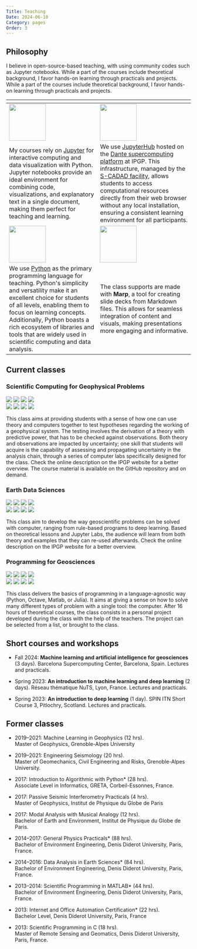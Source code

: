 ```yaml
---
Title: Teaching
Date: 2024-06-10
Category: pages
Order: 3
---
```


## Philosophy

I believe in open-source-based teaching, with using community codes such as Jupyter notebooks. While a part of the courses include theoretical background, I favor hands-on learning through practicals and projects.
While a part of the courses include theoretical background, I favor hands-on learning through practicals and projects. 

| <div widt=1000></div> | <div widt=1000></div> |
|-|-|
| <img width=100 src="https://upload.wikimedia.org/wikipedia/commons/thumb/3/38/Jupyter_logo.svg/414px-Jupyter_logo.svg.png" /> | <img width=100 src="https://pbs.twimg.com/profile_images/1517073854698557440/RUCHHrAC.png" /> |
| My courses rely on [Jupyter](https://jupyter.org) for interactive computing and data visualization with Python. Jupyter notebooks provide an ideal environment for combining code, visualizations, and explanatory text in a single document, making them perfect for teaching and learning. | We use [JupyterHub](https://jupyterhub.readthedocs.io/en/stable/) hosted on the [Dante supercomputing platform](https://www.ipgp.fr/en/research/research-platforms/dante/) at IPGP. This infrastructure, managed by the [S-CADAD facility](https://www.ipgp.fr/la-recherche/services-communs/s-capad/), allows students to access computational resources directly from their web browser without any local installation, ensuring a consistent learning environment for all participants. | 
| <img width=100 src="https://upload.wikimedia.org/wikipedia/commons/c/c3/Python-logo-notext.svg"/> | <img width=100 src="https://avatars.githubusercontent.com/u/20685754?s=280&v=4" /> | 
| We use [Python](https://www.python.org/) as the primary programming language for teaching. Python's simplicity and versatility make it an excellent choice for students of all levels, enabling them to focus on learning concepts. Additionally, Python boasts a rich ecosystem of libraries and tools that are widely used in scientific computing and data analysis. | The class supports are made with **Marp**, a tool for creating slide decks from Markdown files. This allows for seamless integration of content and visuals, making presentations more engaging and informative. | 

## Current classes

### Scientific Computing for Geophysical Problems 

![](https://img.shields.io/badge/Language-English-blue) ![](https://img.shields.io/badge/Duration-50%20hours-blue) ![](https://img.shields.io/badge/Level-Master-blue) ![](https://img.shields.io/badge/Manager-Alexandre%20Fournier-blue) <br> ![](https://img.shields.io/badge/Seismology-white) ![](https://img.shields.io/badge/Computational%20Science-white) ![](https://img.shields.io/badge/Python-white) ![](https://img.shields.io/badge/Jupyter%20Notebooks-white)

This class aims at providing students with a sense of how one can use theory and computers together to test hypotheses regarding the working of a geophysical system. The testing involves the derivation of a theory with predictive power, that has to be checked against observations. Both theory and observations are impacted by uncertainty; one skill that students will acquire is the capability of assessing and propagating uncertainty in the analysis chain, through a series of computer labs specifically designed for the class. Check the online description on the IPGP website for a better overview. The course material is available on the GitHub repository and on demand.

### Earth Data Sciences

![](https://img.shields.io/badge/Language-English-blue) ![](https://img.shields.io/badge/Duration-24%20hours-blue) ![](https://img.shields.io/badge/Level-Master-blue) ![](https://img.shields.io/badge/Manager-Léonard%20Seydoux-blue) <br> ![](https://img.shields.io/badge/Geosciences-white) ![](https://img.shields.io/badge/Data%20Science-white) ![](https://img.shields.io/badge/Machine--learning-white) ![](https://img.shields.io/badge/Jupyter%20Notebooks-white) 

This class aim to develop the way geoscientific problems can be solved with computer, ranging from rule-based programs to deep learning. Based on theoretical lessons and Jupyter Labs, the audience will learn from both theory and examples that they can re-used afterwards. Check the online description on the IPGP website for a better overview.


### Programming for Geosciences

![](https://img.shields.io/badge/Language-French-blue) ![](https://img.shields.io/badge/Duration-32%20hours-blue) ![](https://img.shields.io/badge/Level-Bachelor-blue) ![](https://img.shields.io/badge/Manager-Éric%20Gayer-blue) <br> ![](https://img.shields.io/badge/Geosciences-white) ![](https://img.shields.io/badge/Statistics-white) ![](https://img.shields.io/badge/Python-white) ![](https://img.shields.io/badge/Jupyter%20Notebooks-white) 

This class delivers the basics of programming in a language-agnostic way (Python, Octave, Matlab, or Julia). It aims at giving a sense on how to solve many different types of problem with a single tool: the computer. After 16 hours of theoretical courses, the class consists in a personal project developed during the class with the help of the teachers. The project can be selected from a list, or brought to the class.

## Short courses and workshops

- Fall 2024: **Machine learning and artificial intelligence for geosciences** (3 days). Barcelona Supercomputing Center, Barcelona, Spain. Lectures and practicals.

- Spring 2023: **An introduction to machine learning and deep learning** (2 days). Réseau thématique NuTS, Lyon, France. Lectures and practicals.

- Spring 2023: **An introduction to deep learning** (1 day). SPIN ITN Short Course 3, Pitlochry, Scotland. Lectures and practicals.

## Former classes

- 2019–2021: Machine Learning in Geophysics (12 hrs). <br>
Master of Geophysics, Grenoble-Alpes University

- 2019–2021: Engineering Seismology (20 hrs). <br>
Master of Geomechanics, Civil Engineering and Risks, Grenoble-Alpes University.
- 2017: Introduction to Algorithmic with Python* (28 hrs). <br>
Associate Level in Informatics, GRETA, Corbeil-Essonnes, France.
- 2017: Passive Seismic Interferometry Practicals (4 hrs). <br>
Master of Geophysics, Institut de Physique du Globe de Paris
- 2017: Modal Analysis with Musical Analogy (12 hrs). <br>
Bachelor of Earth and Environment, Institut de Physique du Globe de Paris.
- 2014–2017: General Physics Practicals* (88 hrs). <br>
Bachelor of Environment Engineering, Denis Diderot University, Paris, France.
- 2014–2016: Data Analysis in Earth Sciences* (84 hrs). <br>
Bachelor of Environment Engineering, Denis Diderot University, Paris, France.
- 2013–2014: Scientific Programming in MATLAB* (44 hrs). <br>
Bachelor of Environment Engineering, Denis Diderot University, Paris, France.
- 2013: Internet and Office Automation Certification* (22 hrs). <br>
Bachelor Level, Denis Diderot University, Paris, France
- 2013: Scientific Programming in C (18 hrs). <br>
Master of Remote Sensing and Geomatics, Denis Diderot University, Paris, France.